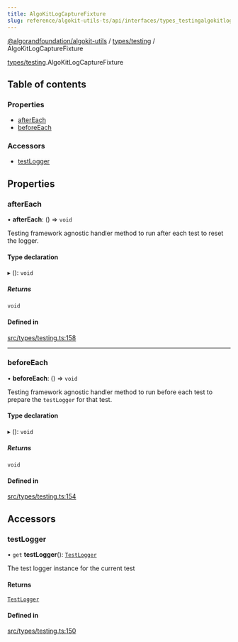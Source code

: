 ```yaml
---
title: AlgoKitLogCaptureFixture
slug: reference/algokit-utils-ts/api/interfaces/types_testingalgokitlogcapturefixture
---
```


[@algorandfoundation/algokit-utils](/reference/algokit-utils-ts/api/overview) / [types/testing](/reference/algokit-utils-ts/api/modules/types_testing/) / AlgoKitLogCaptureFixture

[types/testing](/reference/algokit-utils-ts/api/modules/types_testing/).AlgoKitLogCaptureFixture

## Table of contents

### Properties

- [afterEach](#aftereach)
- [beforeEach](#beforeeach)

### Accessors

- [testLogger](#testlogger)

## Properties

### afterEach

• **afterEach**: () => `void`

Testing framework agnostic handler method to run after each test to reset the logger.

#### Type declaration

▸ (): `void`

##### Returns

`void`

#### Defined in

[src/types/testing.ts:158](https://github.com/algorandfoundation/algokit-utils-ts/blob/main/src/types/testing.ts#L158)

---

### beforeEach

• **beforeEach**: () => `void`

Testing framework agnostic handler method to run before each test to prepare the `testLogger` for that test.

#### Type declaration

▸ (): `void`

##### Returns

`void`

#### Defined in

[src/types/testing.ts:154](https://github.com/algorandfoundation/algokit-utils-ts/blob/main/src/types/testing.ts#L154)

## Accessors

### testLogger

• `get` **testLogger**(): [`TestLogger`](/reference/algokit-utils-ts/api/classes/testingtestlogger/)

The test logger instance for the current test

#### Returns

[`TestLogger`](/reference/algokit-utils-ts/api/classes/testingtestlogger/)

#### Defined in

[src/types/testing.ts:150](https://github.com/algorandfoundation/algokit-utils-ts/blob/main/src/types/testing.ts#L150)
